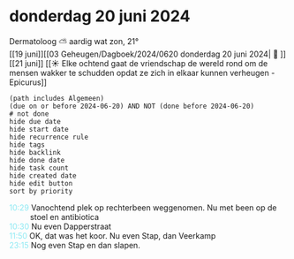 # donderdag 20 juni 2024

Dermatoloog ⛅ aardig wat zon, 21°<br>[[19 juni]][[03 Geheugen/Dagboek/2024/0620 donderdag 20 juni 2024| 📓 ]][[21 juni]]
[[☀️ Elke ochtend gaat de vriendschap de wereld rond om de mensen wakker te schudden opdat ze zich in elkaar kunnen verheugen - Epicurus]]
```tasks
(path includes Algemeen)
(due on or before 2024-06-20) AND NOT (done before 2024-06-20)
# not done
hide due date
hide start date
hide recurrence rule
hide tags
hide backlink
hide done date
hide task count
hide created date
hide edit button
sort by priority 
```
<p style="padding-left: 2.7em; text-indent: -2.7em; margin: 0;"><font color=#8be9f3>10:29  </font>  Vanochtend plek op rechterbeen weggenomen. Nu met been op de stoel en antibiotica  </p>   
<p style="padding-left: 2.7em; text-indent: -2.7em; margin: 0;"><font color=#8be9f3>10:30  </font>  Nu even Dapperstraat  </p>   
<p style="padding-left: 2.7em; text-indent: -2.7em; margin: 0;"><font color=#8be9f3>11:50  </font>  OK, dat was het koor. Nu even Stap, dan Veerkamp </p>   
<p style="padding-left: 2.7em; text-indent: -2.7em; margin: 0;"><font color=#8be9f3>23:15  </font>  Nog even Stap en dan slapen. </p>   